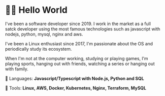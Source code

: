 <h1>🖖🏽 Hello World</h1>

<p> 
I've been a software developer since 2019. I work in the market as a full satck developer using the most famous technologies such as javascript with nodejs, python, mysql, nginx and aws.

I've been a Linux enthusiast since 2017, I'm passionate about the OS and periodically study its ecosystem.

When I'm not at the computer working, studying or playing games, I'm playing sports, hanging out with friends, watching a series or hanging out with family.
</p>

<p align="left">
  🦄 Languages: <strong>Javascript/Typescript with Node.js, Python and SQL</strong>
</p>

<p align="left">
  💼 Tools: <strong>Linux, AWS, Docker, Kubernetes, Nginx, Terraform, MySQL</strong>
</p>
